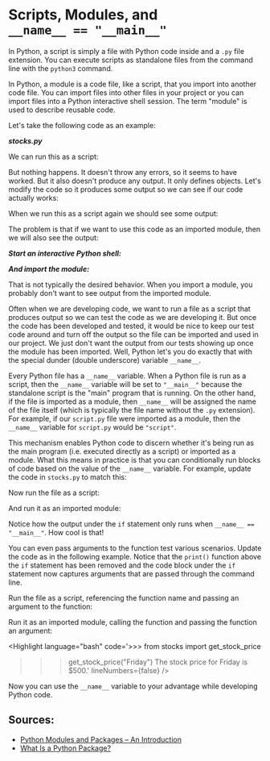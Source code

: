 <script lang="ts">
  import { Highlight } from "/src/components";

  const example1 =
`message = "We are in the middle of a bear market. Woo wee!"

prices = {
    "Monday": 100,
    "Tuesday": 200,
    "Wednesday": 300,
    "Thursday": 400,
    "Friday": 500,
}

def get_stock_price(day):
    print(f"The stock price for {day} is {prices[day]}.")`;

  const example2 =
`message = "We are in the middle of a bear market. Woo wee!"

prices = {
    "Monday": 100,
    "Tuesday": 200,
    "Wednesday": 300,
    "Thursday": 400,
    "Friday": 500,
}

def get_stock_price(day):
    print(f"The stock price for {day} is {prices[day]}.")

print(message)
get_stock_price("Monday")`;

  const example3 =
`message = "We are in the middle of a bear market. Woo wee!"

prices = {
    "Monday": 100,
    "Tuesday": 200,
    "Wednesday": 300,
    "Thursday": 400,
    "Friday": 500,
}

def get_stock_price(day):
    print(f"The stock price for {day} is {prices[day]}.")

print(f'__name__ == "{__name__}"')

if (__name__ == "__main__"):
    print(message)
    get_stock_price("Monday")`;

  const example4 =
`message = "We are in the middle of a bear market. Woo wee!"

prices = {
    "Monday": 100,
    "Tuesday": 200,
    "Wednesday": 300,
    "Thursday": 400,
    "Friday": 500,
}

def get_stock_price(day):
    print(f"The stock price for {day} is {prices[day]}.")

if (__name__ == "__main__"):
    import sys
    args = sys.argv
    # args[0] = current file
    # args[1] = function name
    # args[2:] = function args : (*unpacked)
    globals()[args[1]](*args[2:])`;
</script>

# Scripts, Modules, and<br>`__name__ == "__main__"`

In Python, a script is simply a file with Python code inside and a `.py` file extension. You can execute scripts as standalone files from the command line with the `python3` command.

In Python, a module is a code file, like a script, that you import into another code file. You can import files into other files in your project or you can import files into a Python interactive shell session. The term "module" is used to describe reusable code.

Let's take the following code as an example:

_**stocks.py**_

<Highlight 
  language="python"
  code={example1}
/>

We can run this as a script:

<Highlight 
  language="bash"
  code="python3 stocks.py"
  lineNumbers={false}
/>

But nothing happens. It doesn't throw any errors, so it seems to have worked. But it also doesn't produce any output. It only defines objects. Let's modify the code so it produces some output so we can see if our code actually works:

<Highlight 
  language="python"
  code={example2}
/>

When we run this as a script again we should see some output:

<Highlight 
  language="bash"
  code="We are in the middle of a bear market. Woo wee!
The stock price for Monday is $100."
  lineNumbers={false}
/>

The problem is that if we want to use this code as an imported module, then we will also see the output:

_**Start an interactive Python shell:**_

<Highlight 
  language="bash"
  code="python3"
  lineNumbers={false}
/>

_**And import the module:**_

<Highlight 
  language="bash"
  code=">>> import stocks
We are in the middle of a bear market. Woo wee!
The stock price for Monday is $100."
  lineNumbers={false}
/>

That is not typically the desired behavior. When you import a module, you probably don't want to see output from the imported module.

Often when we are developing code, we want to run a file as a script that produces output so we can test the code as we are developing it. But once the code has been developed and tested, it would be nice to keep our test code around and turn off the output so the file can be imported and used in our project. We just don't want the output from our tests showing up once the module has been imported. Well, Python let's you do exactly that with the special dunder (double underscore) variable `__name__`.

Every Python file has a `__name__` variable. When a Python file is run as a script, then the `__name__` variable will be set to `"__main__"` because the standalone script is the "main" program that is running. On the other hand, if the file is imported as a module, then `__name__` will be assigned the name of the file itself (which is typically the file name without the `.py` extension). For example, if our `script.py` file were imported as a module, then the `__name__` variable for `script.py` would be `"script"`.

This mechanism enables Python code to discern whether it's being run as the main program (i.e. executed directly as a script) or imported as a module. What this means in practice is that you can conditionally run blocks of code based on the value of the `__name__` variable. For example, update the code in `stocks.py` to match this:

<Highlight 
  language="python"
  code={example3}
/>

Now run the file as a script:

<Highlight 
  language="bash"
  code="python3 stocks.py"
  lineNumbers={false}
/>

<Highlight 
  language="bash"
  code='__name__ == "__main__"
We are in the middle of a bear market. Woo wee!
The stock price for Monday is $100.'
  lineNumbers={false}
/>

And run it as an imported module:

<Highlight 
  language="bash"
  code="python3"
  lineNumbers={false}
/>

<Highlight 
  language="bash"
  code='>>> import stocks
__name__ == "stocks"'
  lineNumbers={false}
/>

Notice how the output under the `if` statement only runs when `__name__ == "__main__"`. How cool is that!

You can even pass arguments to the function test various scenarios. Update the code as in the following example. Notice that the `print()` function above the `if` statement has been removed and the code block under the `if` statement now captures arguments that are passed through the command line.

<Highlight 
  language="python"
  code={example4}
/>

Run the file as a script, referencing the function name and passing an argument to the function:

<Highlight 
  language="bash"
  code='python3 stocks.py get_stock_price "Friday"'
  lineNumbers={false}
/>

<Highlight 
  language="bash"
  code='The stock price for Friday is $500.'
  lineNumbers={false}
/>

Run it as an imported module, calling the function and passing the function an argument:

<Highlight 
  language="bash"
  code='python3'
  lineNumbers={false}
/>

<Highlight 
  language="bash"
  code='>>> from stocks import get_stock_price
>>> get_stock_price("Friday")
The stock price for Friday is $500.'
  lineNumbers={false}
/>

Now you can use the `__name__` variable to your advantage while developing Python code.

## Sources:

- [Python Modules and Packages – An Introduction](https://realpython.com/python-modules-packages/)
- [What Is a Python Package?](https://www.udacity.com/blog/2021/01/what-is-a-python-package.html)
